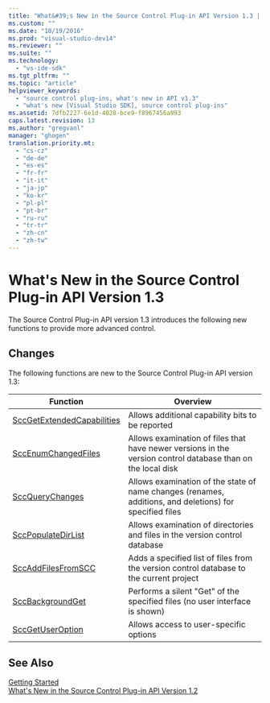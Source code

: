 ```yaml
---
title: "What&#39;s New in the Source Control Plug-in API Version 1.3 | Microsoft Docs"
ms.custom: ""
ms.date: "10/19/2016"
ms.prod: "visual-studio-dev14"
ms.reviewer: ""
ms.suite: ""
ms.technology: 
  - "vs-ide-sdk"
ms.tgt_pltfrm: ""
ms.topic: "article"
helpviewer_keywords: 
  - "source control plug-ins, what's new in API v1.3"
  - "what's new [Visual Studio SDK], source control plug-ins"
ms.assetid: 7dfb2227-6e1d-4028-bce9-f8967456a993
caps.latest.revision: 13
ms.author: "gregvanl"
manager: "ghogen"
translation.priority.mt: 
  - "cs-cz"
  - "de-de"
  - "es-es"
  - "fr-fr"
  - "it-it"
  - "ja-jp"
  - "ko-kr"
  - "pl-pl"
  - "pt-br"
  - "ru-ru"
  - "tr-tr"
  - "zh-cn"
  - "zh-tw"
---
```

# What&#39;s New in the Source Control Plug-in API Version 1.3
The Source Control Plug-in API version 1.3 introduces the following new functions to provide more advanced control.  
  
## Changes  
 The following functions are new to the Source Control Plug-in API version 1.3:  
  
|Function|Overview|  
|--------------|--------------|  
|[SccGetExtendedCapabilities](../extensibility/sccgetextendedcapabilities-function.md)|Allows additional capability bits to be reported|  
|[SccEnumChangedFiles](../extensibility/sccenumchangedfiles-function.md)|Allows examination of files that have newer versions in the version control database than on the local disk|  
|[SccQueryChanges](../extensibility/sccquerychanges-function.md)|Allows examination of the state of name changes (renames, additions, and deletions) for specified files|  
|[SccPopulateDirList](../extensibility/sccpopulatedirlist-function.md)|Allows examination of directories and files in the version control database|  
|[SccAddFilesFromSCC](../extensibility/sccaddfilesfromscc-function.md)|Adds a specified list of files from the version control database to the current project|  
|[SccBackgroundGet](../extensibility/sccbackgroundget-function.md)|Performs a silent "Get" of the specified files (no user interface is shown)|  
|[SccGetUserOption](../extensibility/sccgetuseroption-function.md)|Allows access to user-specific options|  
  
## See Also  
 [Getting Started](../extensibility/getting-started-with-source-control-plug-ins.md)   
 [What's New in the Source Control Plug-in API Version 1.2](../extensibility/what-s-new-in-the-source-control-plug-in-api-version-1.2.md)
